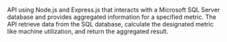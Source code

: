 API using Node.js and Express.js that interacts with a Microsoft SQL Server database and provides aggregated information for a specified metric. The API retrieve data from the SQL database, calculate the designated metric like machine utilization, and return the aggregated result.

